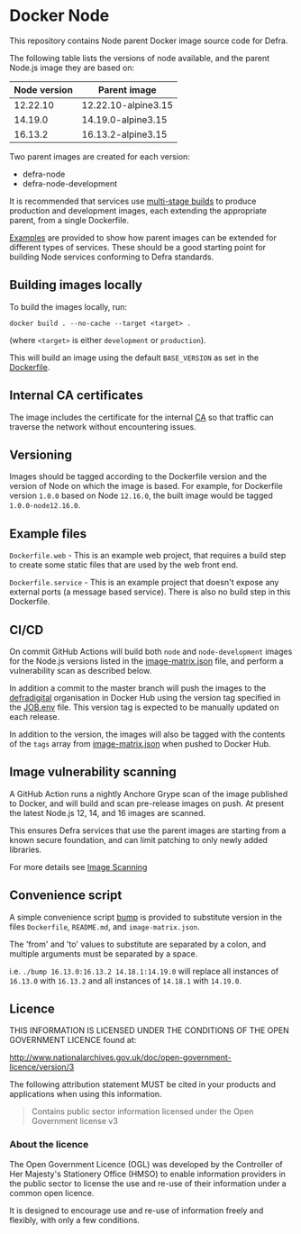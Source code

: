 # Docker Node

This repository contains Node parent Docker image source code for Defra.

The following table lists the versions of node available, and the parent Node.js image they are based on:

| Node version  | Parent image       |
| ------------- | -----------------  |
| 12.22.10       | 12.22.10-alpine3.15 |
| 14.19.0       | 14.19.0-alpine3.15 |
| 16.13.2       | 16.13.2-alpine3.15 |

Two parent images are created for each version:

- defra-node
- defra-node-development

It is recommended that services use [multi-stage builds](https://docs.docker.com/develop/develop-images/multistage-build) to produce production and development images, each extending the appropriate parent, from a single Dockerfile.

[Examples](./example) are provided to show how parent images can be extended for different types of services. These should be a good starting point for building Node services conforming to Defra standards.

## Building images locally

To build the images locally, run:
```
docker build . --no-cache --target <target> .
```
(where `<target>` is either `development` or `production`).

This will build an image using the default `BASE_VERSION` as set in the [Dockerfile](Dockerfile).

## Internal CA certificates

The image includes the certificate for the internal [CA](https://en.wikipedia.org/wiki/Certificate_authority) so that traffic can traverse the network without encountering issues.

## Versioning

Images should be tagged according to the Dockerfile version and the version of Node on which the image is based. For example, for Dockerfile version `1.0.0` based on Node `12.16.0`, the built image would be tagged `1.0.0-node12.16.0`.

## Example files

`Dockerfile.web` - This is an example web project, that requires a build step to create some static files that are used by the web front end.

`Dockerfile.service` - This is an example project that doesn't expose any external ports (a message based service). There is also no build step in this Dockerfile.

## CI/CD

On commit GitHub Actions will build both `node` and `node-development` images for the Node.js versions listed in the [image-matrix.json](image-matrix.json) file, and perform a vulnerability scan as described below.

In addition a commit to the master branch will push the images to the [defradigital](https://hub.docker.com/u/defradigital) organisation in Docker Hub using the version tag specified in the [JOB.env](JOB.env) file. This version tag is expected to be manually updated on each release.

In addition to the version, the images will also be tagged with the contents of the `tags` array from [image-matrix.json](image-matrix.json) when pushed to Docker Hub.

## Image vulnerability scanning

A GitHub Action runs a nightly Anchore Grype scan of the image published to Docker, and will build and scan pre-release images on push. At present the latest Node.js 12, 14, and 16 images are scanned.

This ensures Defra services that use the parent images are starting from a known secure foundation, and can limit patching to only newly added libraries.

For more details see [Image Scanning](IMAGE_SCANNING.md)

## Convenience script

A simple convenience script [bump](./bump) is provided to substitute version in the files `Dockerfile`, `README.md`, and `image-matrix.json`. 

The 'from' and 'to' values to substitute are separated by a colon, and multiple arguments must be separated by a space.

i.e. `./bump 16.13.0:16.13.2 14.18.1:14.19.0` will replace all instances of `16.13.0` with `16.13.2` and all instances of `14.18.1` with `14.19.0`.

## Licence

THIS INFORMATION IS LICENSED UNDER THE CONDITIONS OF THE OPEN GOVERNMENT LICENCE found at:

<http://www.nationalarchives.gov.uk/doc/open-government-licence/version/3>

The following attribution statement MUST be cited in your products and applications when using this information.

> Contains public sector information licensed under the Open Government license v3

### About the licence

The Open Government Licence (OGL) was developed by the Controller of Her Majesty's Stationery Office (HMSO) to enable information providers in the public sector to license the use and re-use of their information under a common open licence.

It is designed to encourage use and re-use of information freely and flexibly, with only a few conditions.
